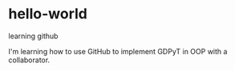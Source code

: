 # hello-world
learning github

I'm learning how to use GitHub to implement GDPyT in OOP with a collaborator. 
